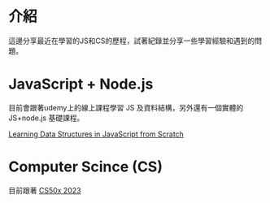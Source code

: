# 介紹
這邊分享最近在學習的JS和CS的歷程，試著紀錄並分享一些學習經驗和遇到的問題。


# JavaScript + Node.js
  
  目前會跟著udemy上的線上課程學習 JS 及資料結構，另外還有一個實體的 JS+node.js 基礎課程。
    

  
   [Learning Data Structures in JavaScript from Scratch](https://www.udemy.com/course/learning-data-structures-in-javascript-from-scratch/ )

# Computer Scince (CS)

目前跟著 [CS50x 2023](https://www.youtube.com/watch?v=IDDmrzzB14M&list=PLhQjrBD2T380F_inVRXMIHCqLaNUd7bN4&index=1)
